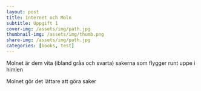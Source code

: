 ```yaml
---
layout: post
title: Internet och Moln
subtitle: Uppgift 1
cover-img: /assets/img/path.jpg
thumbnail-img: /assets/img/thumb.png
share-img: /assets/img/path.jpg
categories: [books, test]
---
```

Molnet är dem vita (ibland gråa och svarta) sakerna som flygger runt uppe i himlen

Molnet gör det lättare att göra saker
